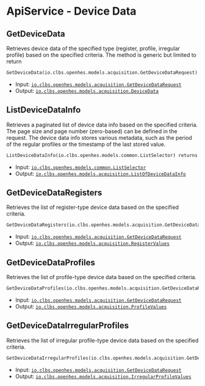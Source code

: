# ApiService - Device Data

## GetDeviceData

Retrieves device data of the specified type (register, profile, irregular profile) based on the specified criteria. The method is generic but limited to return

```proto
GetDeviceData(io.clbs.openhes.models.acquisition.GetDeviceDataRequest) returns (io.clbs.openhes.models.acquisition.DeviceData)
```

- Input: [`io.clbs.openhes.models.acquisition.GetDeviceDataRequest`](model-io-clbs-openhes-models-acquisition-getdevicedatarequest.md)
- Output: [`io.clbs.openhes.models.acquisition.DeviceData`](model-io-clbs-openhes-models-acquisition-devicedata.md)

## ListDeviceDataInfo

Retrieves a paginated list of device data info based on the specified criteria. The page size and page number (zero-based) can be defined in the request. The device data info stores various metadata, such as the period of the regular profiles or the timestamp of the last stored value.

```proto
ListDeviceDataInfo(io.clbs.openhes.models.common.ListSelector) returns (io.clbs.openhes.models.acquisition.ListOfDeviceDataInfo)
```

- Input: [`io.clbs.openhes.models.common.ListSelector`](model-io-clbs-openhes-models-common-listselector.md)
- Output: [`io.clbs.openhes.models.acquisition.ListOfDeviceDataInfo`](model-io-clbs-openhes-models-acquisition-listofdevicedatainfo.md)

## GetDeviceDataRegisters

Retrieves the list of register-type device data based on the specified criteria.

```proto
GetDeviceDataRegisters(io.clbs.openhes.models.acquisition.GetDeviceDataRequest) returns (io.clbs.openhes.models.acquisition.RegisterValues)
```

- Input: [`io.clbs.openhes.models.acquisition.GetDeviceDataRequest`](model-io-clbs-openhes-models-acquisition-getdevicedatarequest.md)
- Output: [`io.clbs.openhes.models.acquisition.RegisterValues`](model-io-clbs-openhes-models-acquisition-registervalues.md)

## GetDeviceDataProfiles

Retrieves the list of profile-type device data based on the specified criteria.

```proto
GetDeviceDataProfiles(io.clbs.openhes.models.acquisition.GetDeviceDataRequest) returns (io.clbs.openhes.models.acquisition.ProfileValues)
```

- Input: [`io.clbs.openhes.models.acquisition.GetDeviceDataRequest`](model-io-clbs-openhes-models-acquisition-getdevicedatarequest.md)
- Output: [`io.clbs.openhes.models.acquisition.ProfileValues`](model-io-clbs-openhes-models-acquisition-profilevalues.md)

## GetDeviceDataIrregularProfiles

Retrieves the list of irregular profile-type device data based on the specified criteria.

```proto
GetDeviceDataIrregularProfiles(io.clbs.openhes.models.acquisition.GetDeviceDataRequest) returns (io.clbs.openhes.models.acquisition.IrregularProfileValues)
```

- Input: [`io.clbs.openhes.models.acquisition.GetDeviceDataRequest`](model-io-clbs-openhes-models-acquisition-getdevicedatarequest.md)
- Output: [`io.clbs.openhes.models.acquisition.IrregularProfileValues`](model-io-clbs-openhes-models-acquisition-irregularprofilevalues.md)


